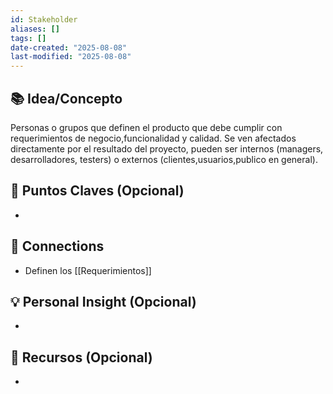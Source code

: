 ```yaml
---
id: Stakeholder
aliases: []
tags: []
date-created: "2025-08-08"
last-modified: "2025-08-08"
---
```




## 📚 Idea/Concepto 
Personas o grupos que definen el producto que debe cumplir con requerimientos de 
negocio,funcionalidad y calidad. Se ven afectados directamente por el resultado 
del proyecto, pueden ser internos (managers, desarrolladores, testers) o externos
(clientes,usuarios,publico en general).

## 📌 Puntos Claves (Opcional)
- 

## 🔗 Connections
- Definen los [[Requerimientos]]

## 💡 Personal Insight (Opcional)
- 
## 🧾 Recursos (Opcional)
- 

